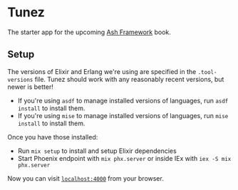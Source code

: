# Tunez

The starter app for the upcoming [Ash Framework](https://pragprog.com/titles/ldash/ash-framework/) book.

## Setup

The versions of Elixir and Erlang we're using are specified in the `.tool-versions` file. Tunez should work with any reasonably recent versions, but newer is better!

* If you're using `asdf` to manage installed versions of languages, run `asdf install` to install them. 
* If you're using `mise` to manage installed versions of languages, run `mise install` to install them. 

Once you have those installed:

* Run `mix setup` to install and setup Elixir dependencies
* Start Phoenix endpoint with `mix phx.server` or inside IEx with `iex -S mix phx.server`

Now you can visit [`localhost:4000`](http://localhost:4000) from your browser.
